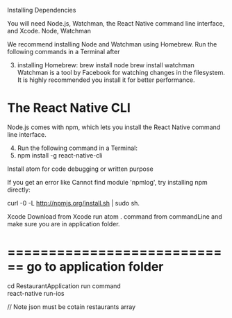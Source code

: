 Installing Dependencies

You will need Node.js, Watchman, the React Native command line interface, and Xcode.
Node, Watchman

We recommend installing Node and Watchman using Homebrew. Run the following commands in a Terminal after 

3) installing Homebrew:
  brew install node
  brew install watchman
Watchman is a tool by Facebook for watching changes in the filesystem. It is highly recommended you install it for better performance.



The React Native CLI
======================
Node.js comes with npm, which lets you install the React Native command line interface.

 4) Run the following command in a Terminal:
 5) npm install -g react-native-cli

Install atom for code debugging or written purpose

If you get an error like Cannot find module 'npmlog', try installing npm directly: 

  curl -0 -L http://npmjs.org/install.sh | sudo sh.

Xcode
Download from Xcode
run atom . command from commandLine and make sure you are in application folder.

============================
 go to application folder
=============================
 cd RestaurantApplication
run command  
    react-native run-ios

// Note json must be cotain restaurants array 
